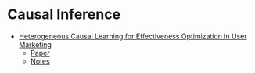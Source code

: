 # Causal Inference

- [Heterogeneous Causal Learning for Effectiveness Optimization
in User Marketing](https://arxiv.org/pdf/2004.09702.pdf)
  - [Paper](https://github.com/ppstacy/paper_reading/blob/causal_inference/causal_inference/Studying%20Heterogeneous%20Causal%20Learning%20for%20Effectiveness%20Optimization%20in%20User%20Marketing%20(1)_withMarginNotes.pdf)
  - [Notes](https://github.com/ppstacy/paper_reading/blob/causal_inference/causal_inference/Heterogeneous%20causal%20learning%20for%20effectiveness.pdf)
